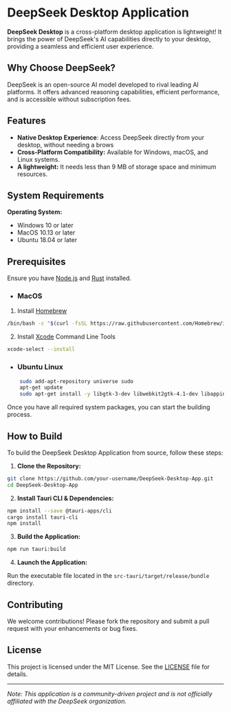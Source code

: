 
# DeepSeek Desktop Application

**DeepSeek Desktop** is a cross-platform desktop application is lightweight! It brings the power of DeepSeek's AI capabilities directly to your desktop, providing a seamless and efficient user experience.

## Why Choose DeepSeek?

DeepSeek is an open-source AI model developed to rival leading AI platforms. It offers advanced reasoning capabilities, efficient performance, and is accessible without subscription fees.

## Features

- **Native Desktop Experience**: Access DeepSeek directly from your desktop, without needing a brows
-   **Cross-Platform Compatibility:**  Available for Windows, macOS, and Linux systems.
-  **A lightweight:** It needs less than 9 MB of storage space and minimum resources.

## System Requirements

**Operating System:**

-   Windows 10 or later
-  MacOS 10.13 or later
-  Ubuntu 18.04 or later


## Prerequisites
Ensure you have [Node.js](https://nodejs.org/) and [Rust](https://www.rust-lang.org/) installed.

- ### MacOS
1. Install [Homebrew](https://brew.sh/)
```bash
/bin/bash -c "$(curl -fsSL https://raw.githubusercontent.com/Homebrew/install/HEAD/install.sh)"
```
2. Install [Xcode](https://developer.apple.com/xcode/) Command Line Tools
```bash
xcode-select --install
```
- ### Ubuntu Linux
```bash
    sudo add-apt-repository universe sudo
    apt-get update
    sudo apt-get install -y libgtk-3-dev libwebkit2gtk-4.1-dev libappindicator3-dev librsvg2-dev patchelf
```
Once you have all required system packages, you can start the building process.
## How to Build

To build the DeepSeek Desktop Application from source, follow these steps:

1.  **Clone the Repository:**
    
```bash
git clone https://github.com/your-username/DeepSeek-Desktop-App.git
cd DeepSeek-Desktop-App
```
   2. **Install Tauri CLI & Dependencies:**
```bash
npm install --save @tauri-apps/cli
cargo install tauri-cli
npm install
```

3.  **Build the Application:**
    
   ```bash
   npm run tauri:build
   ```
   4. **Launch the Application:**

Run the executable file located in the `src-tauri/target/release/bundle` directory.

## Contributing

We welcome contributions! Please fork the repository and submit a pull request with your enhancements or bug fixes.

## License

This project is licensed under the MIT License. See the [LICENSE](LICENSE) file for details.

----------

_Note: This application is a community-driven project and is not officially affiliated with the DeepSeek organization._